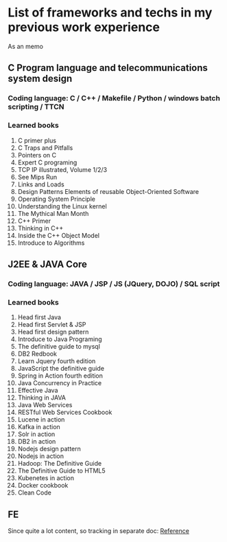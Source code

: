 # List of frameworks and techs in my previous work experience
As an memo

## C Program language and telecommunications system design

### Coding language: C / C++ / Makefile / Python / windows batch scripting / TTCN

### Learned books

1. C primer plus
2. C Traps and Pitfalls
3. Pointers on C
4. Expert C programing
5. TCP IP illustrated, Volume 1/2/3
6. See Mips Run
7. Links and Loads
8. Design Patterns Elements of reusable Object-Oriented Software
9. Operating System Principle
10. Understanding the Linux kernel
11. The Mythical Man Month
12. C++ Primer
13. Thinking in C++
14. Inside the C++ Object Model
16. Introduce to Algorithms

## J2EE & JAVA Core

### Coding language: JAVA / JSP / JS (JQuery, DOJO) / SQL script

### Learned books

1. Head first Java
2. Head first Servlet & JSP
3. Head first design pattern
4. Introduce to Java Programing
5. The definitive guide to mysql
6. DB2 Redbook
7. Learn Jquery fourth edition
8. JavaScript the definitive guide
9. Spring in Action fourth edition
10. Java Concurrency in Practice
11. Effective Java
12. Thinking in JAVA
13. Java Web Services
14. RESTful Web Services Cookbook
15. Lucene in action
16. Kafka in action
17. Solr in action
18. DB2 in action
19. Nodejs design pattern
20. Nodejs in action
21. Hadoop: The Definitive Guide
22. The Definitive Guide to HTML5
23. Kubenetes in action
24. Docker cookbook
25. Clean Code

## FE
Since quite a lot content, so tracking in separate doc: [Reference](https://github.com/Charlang/become-an-architect/blob/master/FE_Tech_Stack_Checklist.md)
